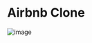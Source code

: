 # Airbnb Clone
![image](https://user-images.githubusercontent.com/103727435/186949079-c216ddca-4cb4-4bec-94f6-a8babb11b4a3.png)

